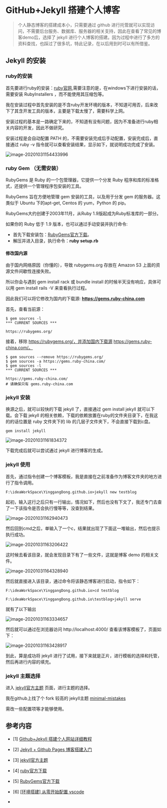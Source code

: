 # GitHub+Jekyll 搭建个人博客

> 个人静态博客的搭建成本小，只需要通过 github 进行托管就可以实现访问，不需要后台服务、数据库、服务器的相关支持，因此在查看了常见的博客demo后，选择了 jekyll 进行个人博客的搭建。因为过程中进行了多方的资料查找，也踩过了很多坑，特此记录，在以后用到时可以有所借鉴。

## Jekyll 的安装

### ruby的安装

首先要进行ruby的安装：[ruby官网](https://rubyinstaller.org/),需要注意的是，在windows下进行安装的话，需要安装 RubyInstallers ，而不能使用其压缩包等。

我在安装过程中首先安装的是不含ruby开发环境的版本，不知道可用否，后来改下了其含开发工具的版本，主要是下载太慢了，需要科学上网。

安装过程的基本是一路确定下来的，不知道有没有问题，因为不准备进行ruby相关内容的开发，因此不做研究。

安装过程是会自动配置 PATH 的，不需要安装完成后手动配置，安装完成后，直接通过 ruby -v 指令就可以查看安装结果，显示如下，就说明成功完成了安装。

![image-20201031154433996](图片/image-20201031154433996.png)

### ruby Gem （无需安装）

RubyGems 是 Ruby 的一个包管理器，它提供一个分发 Ruby 程序和库的标准格式，还提供一个管理程序包安装的工具。

RubyGems 旨在方便地管理 gem 安装的工具，以及用于分发 gem 的服务器。这类似于 Ubuntu 下的apt-get, Centos 的 yum，Python 的 pip。

RubyGems大约创建于2003年11月，从Ruby 1.9版起成为Ruby标准库的一部分。

如果你的 Ruby 低于 1.9 版本，也可以通过手动安装并执行命令:

- 首先下载安装包：[RubyGems官方下载](https://rubygems.org/pages/download)。
- 解压并进入目录，执行命令：**ruby setup.rb**

#### 修改国内源

由于国内网络原因（你懂的），导致 rubygems.org 存放在 Amazon S3 上面的资源文件间歇性连接失败。

所以你会与遇到 gem install rack 或 bundle install 的时候半天没有响应，具体可以用 gem install rails -V 来查看执行过程。

因此我们可以将它修改为国内的下载源: **https://gems.ruby-china.com**

首先，查看当前源：

```
$ gem sources -l
*** CURRENT SOURCES ***

https://rubygems.org/
```

接着，移除 https://rubygems.org/，并添加国内下载源 https://gems.ruby-china.com/。

```
$ gem sources --remove https://rubygems.org/
$ gem sources -a https://gems.ruby-china.com/
$ gem sources -l
*** CURRENT SOURCES ***

https://gems.ruby-china.com/
# 请确保只有 gems.ruby-china.com
```

### jekyll 安装

换源之后，就可以较快的下载 jekyll 了，直接通过 gem install jekyll 就可以下载。会下载 jekyll 的相关依赖，下载的依赖放置在ruby的文件夹目录下，在我这的的话位置是 ruby 文件夹下的 lib 的几层子文件夹下，不会直接下载到c盘。

```
gem install jekyll 
```



![image-20201031161834372](图片/image-20201031161834372.png)

下载完成后就可以尝试通过 jekyll 进行博客的生成。

### jekyll 使用

首先，通过指令创建一个博客模板，我是直接在之前准备作为博客文件夹的地方进行了指令调用。

```
F:\ideaWorkSpace\YinggangDong.github.io>jekyll new testblog
```

起初，输入这行之后只有一行输出，情况如下，然后也没有下文了，我还专门去查了一下该指令是否会执行慢等等，没查到结果。

![image-20201031162940473](图片/image-20201031162940473.png)

然后回到cmd之后，单输入了一个c，结果就出现了下面这一堆输出，然后也提示执行成功。

![image-20201031163206422](图片/image-20201031163206422.png)

这时候去看该目录，就会发现目录下有了一些文件，这就是博客 demo 的相关文件。

![image-20201031164328940](图片/image-20201031164328940.png)

然后就直接进入该目录，通过命令将该静态博客进行启动，指令如下：

```
F:\ideaWorkSpace\YinggangDong.github.io>cd testblog

F:\ideaWorkSpace\YinggangDong.github.io\testblog>jekyll serve
```

就有了以下输出

![image-20201031163334657](图片/image-20201031163334657.png)

然后就可以通过在浏览器访问 http://localhost:4000/ 查看该博客模板了，页面如下：

![image-20201031163428917](图片/image-20201031163428917.png)

到此，算是成功将 jekyll 进行了试用，接下来就是正片，进行模板的选择和托管，然后再进行内容的填充。

### jekyll 主题选择

进入 [jekyll官方主题](http://jekyllthemes.org/) 页面，进行主题的选择。

我在github上找了个 fork 较高的 jekyll主题 [minimal-mistakes](https://github.com/mmistakes/minimal-mistakes) 

需改一些配置项等才能够使用。



## 参考内容

- [1] [Github+Jekyll 搭建个人网站详细教程](https://www.jianshu.com/p/9f71e260925d)

- [2] [Jekyll + Github Pages 博客搭建入门](https://www.jianshu.com/p/9f198d5779e6)

- [3] [jekyll官方主题](http://jekyllthemes.org/)

- [4] [ruby官方下载](https://rubyinstaller.org/downloads/)

- [5] [RubyGems官方下载](https://rubygems.org/pages/download)
- [6] [[环境搭建] 从零开始配置 vscode](https://anran758.github.io/blog/2018/02/06/dev-zero-configuration-vscode/)
- 

